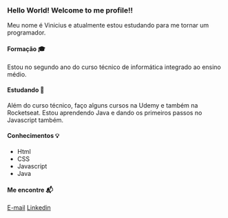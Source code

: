 ### Hello World! Welcome to me profile!!
Meu nome é Vinicius e atualmente estou estudando para me tornar um programador.

#### Formação 🎓 
Estou no segundo ano do curso técnico de informática integrado ao ensino médio.

#### Estudando 📓
Além do curso técnico, faço alguns cursos na Udemy e também na Rocketseat. Estou aprendendo Java e dando os primeiros passos no Javascript também.

#### Conhecimentos 💡
* Html
* CSS
* Javascript
* Java

#### Me encontre 📬
[E-mail](vinicius.santosama@gmail.com)
[Linkedin](https://www.linkedin.com/in/vinicius-dos-santos-amaral-6b6b9519a/)


